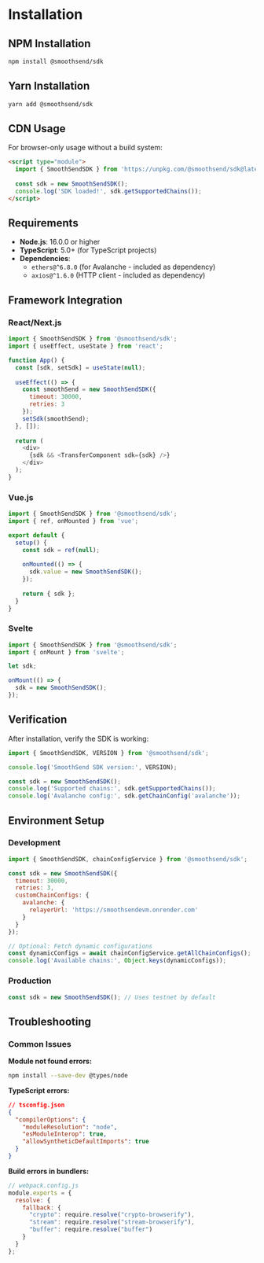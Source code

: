 # Installation

## NPM Installation

```bash
npm install @smoothsend/sdk
```

## Yarn Installation

```bash
yarn add @smoothsend/sdk
```

## CDN Usage

For browser-only usage without a build system:

```html
<script type="module">
  import { SmoothSendSDK } from 'https://unpkg.com/@smoothsend/sdk@latest/dist/index.esm.js';
  
  const sdk = new SmoothSendSDK();
  console.log('SDK loaded!', sdk.getSupportedChains());
</script>
```

## Requirements

- **Node.js**: 16.0.0 or higher
- **TypeScript**: 5.0+ (for TypeScript projects)
- **Dependencies**: 
  - `ethers@^6.8.0` (for Avalanche - included as dependency)
  - `axios@^1.6.0` (HTTP client - included as dependency)

## Framework Integration

### React/Next.js

```javascript
import { SmoothSendSDK } from '@smoothsend/sdk';
import { useEffect, useState } from 'react';

function App() {
  const [sdk, setSdk] = useState(null);
  
  useEffect(() => {
    const smoothSend = new SmoothSendSDK({
      timeout: 30000,
      retries: 3
    });
    setSdk(smoothSend);
  }, []);
  
  return (
    <div>
      {sdk && <TransferComponent sdk={sdk} />}
    </div>
  );
}
```

### Vue.js

```javascript
import { SmoothSendSDK } from '@smoothsend/sdk';
import { ref, onMounted } from 'vue';

export default {
  setup() {
    const sdk = ref(null);
    
    onMounted(() => {
      sdk.value = new SmoothSendSDK();
    });
    
    return { sdk };
  }
}
```

### Svelte

```javascript
import { SmoothSendSDK } from '@smoothsend/sdk';
import { onMount } from 'svelte';

let sdk;

onMount(() => {
  sdk = new SmoothSendSDK();
});
```

## Verification

After installation, verify the SDK is working:

```javascript
import { SmoothSendSDK, VERSION } from '@smoothsend/sdk';

console.log('SmoothSend SDK version:', VERSION);

const sdk = new SmoothSendSDK();
console.log('Supported chains:', sdk.getSupportedChains());
console.log('Avalanche config:', sdk.getChainConfig('avalanche'));
```

## Environment Setup

### Development

```javascript
import { SmoothSendSDK, chainConfigService } from '@smoothsend/sdk';

const sdk = new SmoothSendSDK({
  timeout: 30000,
  retries: 3,
  customChainConfigs: {
    avalanche: {
      relayerUrl: 'https://smoothsendevm.onrender.com'
    }
  }
});

// Optional: Fetch dynamic configurations
const dynamicConfigs = await chainConfigService.getAllChainConfigs();
console.log('Available chains:', Object.keys(dynamicConfigs));
```

### Production

```javascript
const sdk = new SmoothSendSDK(); // Uses testnet by default
```

## Troubleshooting

### Common Issues

**Module not found errors:**
```bash
npm install --save-dev @types/node
```

**TypeScript errors:**
```json
// tsconfig.json
{
  "compilerOptions": {
    "moduleResolution": "node",
    "esModuleInterop": true,
    "allowSyntheticDefaultImports": true
  }
}
```

**Build errors in bundlers:**
```javascript
// webpack.config.js
module.exports = {
  resolve: {
    fallback: {
      "crypto": require.resolve("crypto-browserify"),
      "stream": require.resolve("stream-browserify"),
      "buffer": require.resolve("buffer")
    }
  }
};
```
